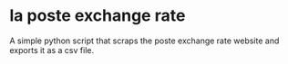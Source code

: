 # la poste exchange rate

A simple python script that scraps the poste exchange rate website and exports it as a csv file.
